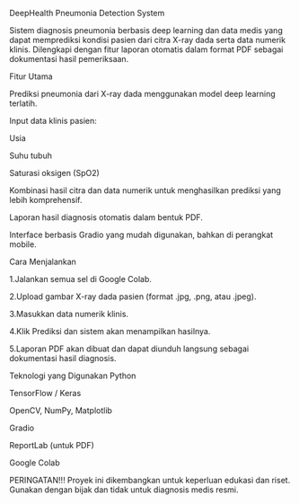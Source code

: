 DeepHealth Pneumonia Detection System

Sistem diagnosis pneumonia berbasis deep learning dan data medis yang dapat memprediksi kondisi pasien dari citra X-ray dada serta data numerik klinis. Dilengkapi dengan fitur laporan otomatis dalam format PDF sebagai dokumentasi hasil pemeriksaan.

Fitur Utama

Prediksi pneumonia dari X-ray dada menggunakan model deep learning terlatih.

Input data klinis pasien:

Usia

Suhu tubuh

Saturasi oksigen (SpO2)

Kombinasi hasil citra dan data numerik untuk menghasilkan prediksi yang lebih komprehensif.

Laporan hasil diagnosis otomatis dalam bentuk PDF.

Interface berbasis Gradio yang mudah digunakan, bahkan di perangkat mobile.

Cara Menjalankan

1.Jalankan semua sel di Google Colab.

2.Upload gambar X-ray dada pasien (format .jpg, .png, atau .jpeg).

3.Masukkan data numerik klinis.

4.Klik Prediksi dan sistem akan menampilkan hasilnya.

5.Laporan PDF akan dibuat dan dapat diunduh langsung sebagai dokumentasi hasil diagnosis.

Teknologi yang Digunakan
Python

TensorFlow / Keras

OpenCV, NumPy, Matplotlib

Gradio

ReportLab (untuk PDF)

Google Colab

PERINGATAN!!! 
Proyek ini dikembangkan untuk keperluan edukasi dan riset. Gunakan dengan bijak dan tidak untuk diagnosis medis resmi.
